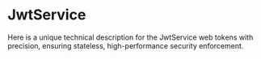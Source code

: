 # JwtService
Here is a unique technical description for the JwtService web tokens with precision, ensuring stateless, high-performance security enforcement.
